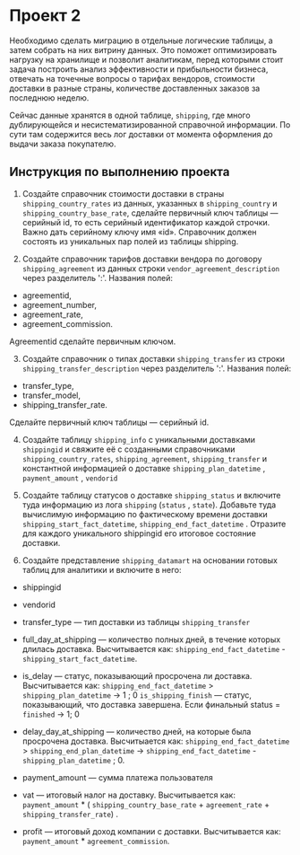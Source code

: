 # Проект 2


Необходимо сделать миграцию в отдельные логические таблицы, а затем собрать на них витрину данных. 
Это поможет оптимизировать нагрузку на хранилище и позволит аналитикам, 
перед которыми стоит задача построить анализ эффективности и прибыльности бизнеса, 
отвечать на точечные вопросы о тарифах вендоров, стоимости доставки в разные страны, 
количестве доставленных заказов за последнюю неделю.

Сейчас данные хранятся в одной таблице, `shipping`, где много дублирующейся и несистематизированной справочной информации. По сути там содержится весь лог доставки от момента оформления до выдачи заказа покупателю.

## Инструкция по выполнению проекта

1. Создайте справочник стоимости доставки в страны `shipping_country_rates` из данных, 
   указанных в `shipping_country` и `shipping_country_base_rate`, сделайте первичный ключ таблицы — серийный id, то есть серийный идентификатор каждой строчки. Важно дать серийному ключу имя «id». Справочник должен состоять из уникальных пар полей из таблицы shipping.

2. Создайте справочник тарифов доставки вендора по договору `shipping_agreement` из данных строки `vendor_agreement_description` через разделитель ':'.
Названия полей:
- agreementid,
- agreement_number,
- agreement_rate,
- agreement_commission.

Agreementid сделайте первичным ключом.
   
3. Создайте справочник о типах доставки `shipping_transfer` из строки `shipping_transfer_description` через разделитель ':'.
Названия полей:
- transfer_type,
- transfer_model,
- shipping_transfer_rate.

Сделайте первичный ключ таблицы — серийный id.
   
4. Создайте таблицу `shipping_info` с уникальными доставками `shippingid` и свяжите её с созданными справочниками `shipping_country_rates`, 
`shipping_agreement`, `shipping_transfer` и константной информацией о доставке `shipping_plan_datetime` , `payment_amount` , `vendorid`
   

5. Создайте таблицу статусов о доставке `shipping_status` и включите туда информацию из лога `shipping` (`status` , `state`). 
Добавьте туда вычислимую информацию по фактическому времени доставки `shipping_start_fact_datetime`, 
`shipping_end_fact_datetime` . 
Отразите для каждого уникального shippingid его итоговое состояние доставки.
   
6. Создайте представление `shipping_datamart` на основании готовых таблиц для аналитики и включите в него:
- shippingid
- vendorid
- transfer_type — тип доставки из таблицы `shipping_transfer`
- full_day_at_shipping — количество полных дней, в течение которых длилась доставка. 
Высчитывается как: `shipping_end_fact_datetime` - `shipping_start_fact_datetime`.

- is_delay — статус, показывающий просрочена ли доставка. 
Высчитывается как: `shipping_end_fact_datetime` > `shipping_plan_datetime` → 1 ; 0
`is_shipping_finish` — статус, показывающий, что доставка завершена. Если финальный status = `finished` → 1; 0

- delay_day_at_shipping — количество дней, на которые была просрочена доставка. 
Высчитыается как: `shipping_end_fact_datetime` > `shipping_end_plan_datetime` → `shipping_end_fact_datetime`  - `shipping_plan_datetime` ; 0.

- payment_amount — сумма платежа пользователя
- vat — итоговый налог на доставку. 
Высчитывается как: `payment_amount` * ( `shipping_country_base_rate` + `agreement_rate` + `shipping_transfer_rate`) .
- profit — итоговый доход компании с доставки. 
Высчитывается как: `payment_amount` * `agreement_commission`.

